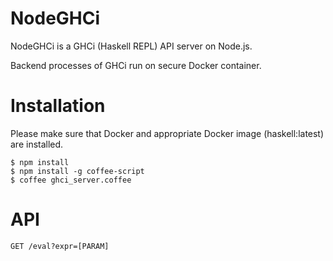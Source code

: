 # NodeGHCi

NodeGHCi is a GHCi (Haskell REPL) API server on Node.js.

Backend processes of GHCi run on secure Docker container.

# Installation

Please make sure that Docker and appropriate Docker image (haskell:latest) are installed.

```
$ npm install
$ npm install -g coffee-script
$ coffee ghci_server.coffee
```

# API

```
GET /eval?expr=[PARAM]
```
